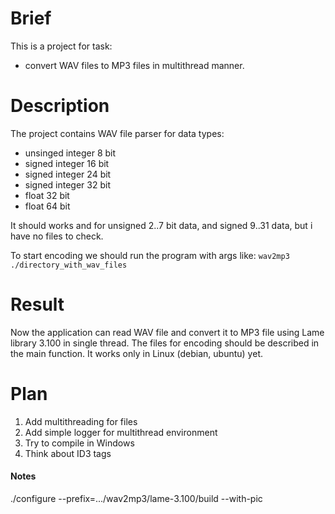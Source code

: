 # Brief
This is a project for task: 
- convert WAV files to MP3 files in multithread manner.

# Description
The project contains WAV file parser for data types:
- unsinged integer 8 bit
- signed integer 16 bit
- signed integer 24 bit
- signed integer 32 bit
- float 32 bit
- float 64 bit

It should works and for unsigned 2..7 bit data, and signed 9..31 data, but i have no files to check.

To start encoding we should run the program with args like: `wav2mp3 ./directory_with_wav_files`

# Result
Now the application can read WAV file and convert it to MP3 file using Lame library 3.100 in single thread.
The files for encoding should be described in the main function.
It works only in Linux (debian, ubuntu) yet. 

# Plan

1. Add multithreading for files
2. Add simple logger for multithread environment
3. Try to compile in Windows
4. Think about ID3 tags

#### Notes

./configure --prefix=.../wav2mp3/lame-3.100/build --with-pic
